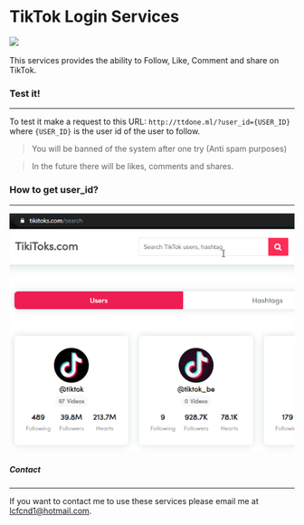 # TikTok Login Services

![](https://img.shields.io/badge/build-passing-brightgreen) 

This services provides the ability to Follow, Like, Comment and share on TikTok.

### Test it!
-------------
To test it make a request to this URL:  `http://ttdone.ml/?user_id={USER_ID}` where `{USER_ID}` is the user id of the user to follow.
>You will be banned of the system after one try (Anti spam purposes)

>In the future there will be likes, comments and shares.


### How to get user_id?
-------------
![](https://raw.githubusercontent.com/LCSP/TikTokLoginServices/master/RjSQoqMEZV.gif)

##### Contact
-------------
If you want to contact me to use these services please email me at lcfcnd1@hotmail.com.
